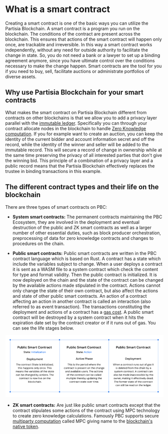 # What is a smart contract

Creating a smart contract is one of the basic ways you can utilize the Partisia Blockchain. A smart contract is a program you run on the blockchain. The conditions of the contract are present across the blockchain. This ensures that actions of the smart contract will happen only once, are trackable and irreversible. In this way a smart contract works independently, without any need for outside authority to facilitate the change in state. So, you do not need a bank or a lawyer to set up a binding agreement anymore, since you have ultimate control over the conditions necessary to make the change happen. Smart contracts are the tool for you if you need to buy, sell, facilitate auctions or administrate portfolios of diverse assets.

## Why use Partisia Blockchain for your smart contracts

What makes the smart contract on Partisia Blockchain different from contracts on other blockchains is that we allow you to add a privacy layer parallel with the [immutable ledger](../pbc-fundamentals/dictionary.md#pbc-ledger). Specifically you can through your contract allocate nodes in the blockchain to handle [Zero Knowledge computation](../pbc-fundamentals/dictionary.md#mpc). If you for example want to create an auction, you can keep the identity of the current bidder and account information secret and off the record, while the identity of the winner and seller will be added to the immutable record. This will secure a record of change in ownership while at the same time preserving the privacy of all interested parties that don't give the winning bid. This principle of a combination of a privacy layer and a public record means that the Partisia Blockchain effectively replaces the trustee in binding transactions in this example.

## The different contract types and their life on the blockchain

There are three types of smart contracts on PBC:

-   **System smart contracts:** The permanent contracts maintaining the PBC Ecosystem, they are involved in the deployment and eventual destruction of the public and ZK smart contracts as well as a larger number of other essential duties, such as block producer orchestration, preprocessing of data for zero knowledge contracts and changes to procedures on the chain.

-   **Public smart contracts:** Public smart contracts are written in the PBC contract language which is based on Rust. A contract has a state which include the variables subject to change. When a user deploys a contract it is sent as a WASM file to a system contract which check the content for type and format validity. Then the public contract is initialized. It is now deployed on the chain and the state of the contract can be changed by the available actions made stipulated in the contract. Actions cannot only change the state of their own contract, but also affect the actions and state of other public smart contracts. An action of a contract affecting an action in another contract is called an interaction (also referred to as event transaction). The transactions constituting the deployment and actions of a contract has a [gas cost](../pbc-fundamentals/byoc/byoc.md). A public smart contract will be destroyed by a system contract when it hits the expiration date set by the contract creator or if it runs out of gas. You can see the life stages below.

![contract_life_stages](./img/what-is-a-smart-contract-00.png)

-   **ZK smart contracts:** Are just like public smart contracts except that the contract stipulates some actions of the contract using MPC technology to create zero knowledge calculations. Famously PBC supports secure [multiparty computation](../pbc-fundamentals/dictionary.md#mpc) called MPC giving name to the [blockchain's native token](../pbc-fundamentals/dictionary.md#mpc-token).
